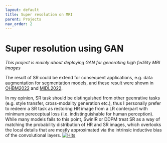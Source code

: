 ```yaml
---
layout: default
title: Super resolution on MRI
parent: Projects
nav_order: 2
---
```

# Super resolution using GAN
_This project is mainly about deploying GAN for generating high fedility MRI images_

The result of SR could be extend for consequent applications, e.g. data augmentation for segmentation models, and these result were shown in [OHBM2022](https://pure.mpg.de/rest/items/item_3505648_2/component/file_3505649/content) and [MIDL2022](https://openreview.net/pdf?id=EFiFV2MSNEB).


In my opinion, SR task should be distinguished from other geenrative tasks (e.g. style transfer, cross-modality generation etc.), thus I personally prefer to redeem a SR task as restoring HR image from a LR conterpart with minimum pereceptual loss (i.e. indistinguishable for human perception). While many models fails to this point, SwinIR or DDPM treat SR as a way of matching the probability distribution of HR and SR images, which overlooks the local details that are mostly approximated via the intrinsic inductive bias of the convolutional layers.
[![Hits](https://hits.sh/www.wqlevi.tk/Projects.html.svg)](https://hits.sh/www.wqlevi.tk/Projects.html/)
